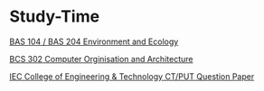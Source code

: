 # Study-Time

[BAS 104 / BAS 204 Environment and Ecology](https://github.com/princekunal101/academic-section/tree/main/Studies/Environment%20and%20Echology)

[BCS 302 Computer Orginisation and Architecture](https://github.com/princekunal101/academic-section/tree/main/Studies/Computer-Orginization-and-Architechture)

[IEC College of Engineering & Technology CT/PUT Question Paper](https://github.com/princekunal101/academic-section/tree/main/Studies/IEC-Question-paper-CT-PUT)